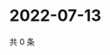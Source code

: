 # 2022-07-13

共 0 条

<!-- BEGIN WEIBO -->
<!-- 最后更新时间 Wed Jul 13 2022 22:26:54 GMT+0800 (China Standard Time) -->

<!-- END WEIBO -->
